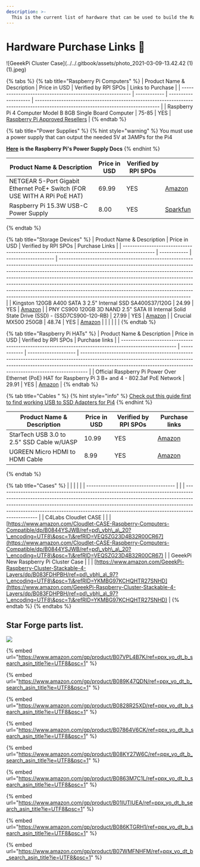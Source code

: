 ```yaml
---
description: >-
  This is the current list of hardware that can be used to build the Raspberry Pi stake pool, not including a separate laptop or PC for administration.
---
```


# Hardware Purchase Links 🏪

![GeeekPi Cluster Case](../../.gitbook/assets/photo\_2021-03-09-13.42.42 (1) (1).jpeg)

{% tabs %}
{% tab title="Raspberry Pi Computers" %}
| Product Name & Description                                | Price in USD | Verified by RPI SPOs | Links to Purchase                                                                                                                  |
| --------------------------------------------------------- | ------------ | -------------------- | ---------------------------------------------------------------------------------------------------------------------------------- |
| Raspberry Pi 4 Computer Model B 8GB Single Board Computer | 75-85        | YES                  | [Raspberry Pi Approved Resellers](https://www.raspberrypi.org/products/raspberry-pi-4-model-b/?variant=raspberry-pi-4-model-b-8gb) |
{% endtab %}

{% tab title="Power Supplies" %}
{% hint style="warning" %}
You must use a power supply that can output the needed 5V at 3AMPs for the Pi4

[**Here**](https://www.raspberrypi.org/documentation/hardware/raspberrypi/power/README.md) **is the Raspberry Pi's Power Supply Docs**
{% endhint %}

| Product Name & Description                                               | Price in USD | Verified by RPI SPOs |                                                                                                                                |
| ------------------------------------------------------------------------ | ------------ | -------------------- | ------------------------------------------------------------------------------------------------------------------------------ |
| NETGEAR 5-Port Gigabit Ethernet PoE+ Switch (FOR USE WITH A RPi PoE HAT) | 69.99        | YES                  | [Amazon](https://www.amazon.com/gp/product/B07WTXHSXC/ref=ppx\_yo\_dt\_b\_asin\_title\_o02\_s00?ie=UTF8\&psc=1) |
| Raspberry Pi 15.3W USB-C Power Supply                                    | 8.00         | YES                  | [Sparkfun](https://www.sparkfun.com/products/15448?src=raspberrypi)                                                            |
{% endtab %}

{% tab title="Storage Devices" %}
| Product Name & Description                                                                  | Price in USD | Verified by RPI SPOs | Purchase Links                                                                                                                                                                                                                                                                                                                                                                                                                                                                                                                              |
| ------------------------------------------------------------------------------------------- | ------------ | -------------------- | ------------------------------------------------------------------------------------------------------------------------------------------------------------------------------------------------------------------------------------------------------------------------------------------------------------------------------------------------------------------------------------------------------------------------------------------------------------------------------------------------------------------------------------------- |
| Kingston 120GB A400 SATA 3 2.5" Internal SSD SA400S37/120G                                  | 24.99        | YES                  | [Amazon](https://www.amazon.com/Kingston-120GB-Solid-SA400S37-120G/dp/B01N6JQS8C/ref=sxts\_sxwds-bia-wc-rsf-ajax2\_0?crid=2IZ705SDHVNO2\&cv\_ct\_cx=kingston+a400\&dchild=1\&keywords=kingston+a400\&pd\_rd\_i=B01N6JQS8C\&pd\_rd\_r=cff9c24d-82ba-4471-892a-a23276b8b1db\&pd\_rd\_w=wzQ6v\&pd\_rd\_wg=6jlaB\&pf\_rd\_p=5c711241-c674-4eef-b21c-fe6add670f33\&pf\_rd\_r=MMBZR2DHZVKB3J1QE3HY\&psc=1\&qid=1615235655\&sprefix=kingsto%2Caps%2C254\&sr=1-2-e30f047d-8e3c-4340-8179-6a77ce88d756) |
| PNY CS900 120GB 3D NAND 2.5" SATA III Internal Solid State Drive (SSD) - (SSD7CS900-120-RB) | 27.99        | YES                  | [Amazon](https://www.amazon.com/gp/product/B0722XPTL6/ref=ppx\_yo\_dt\_b\_asin\_title\_o06\_s00?ie=UTF8\&th=1)                                                                                                                                                                                                                                                                                                                                                                                                               |
| Crucial MX500 250GB                                                                         | 48.74        | YES                  | [Amazon](https://www.amazon.com/Crucial-MX500-250GB-NAND-Internal/dp/B0764WCXCV/ref=pd\_ybh\_a\_109?\_encoding=UTF8\&psc=1\&refRID=DFCXCZ7KPJPWES884N8A)                                                                                                                                                                                                                                                                                                                                                                          |
|                                                                                             |              |                      |                                                                                                                                                                                                                                                                                                                                                                                                                                                                                                                                             |
{% endtab %}

{% tab title="Raspberry Pi HATs" %}
| Product Name & Description                                                                            | Price in USD | Verified by RPI SPOs | Purchase links                                                                                                                                                                                                                                |
| ----------------------------------------------------------------------------------------------------- | ------------ | -------------------- | --------------------------------------------------------------------------------------------------------------------------------------------------------------------------------------------------------------------------------------------- |
| Official Raspberry Pi Power Over Ethernet (PoE) HAT for Raspberry Pi 3 B+ and 4 - 802.3af PoE Network | 29.91        | YES                  | [Amazon](https://www.amazon.com/poe-hat/dp/B07GR9XQJH/ref=sr\_1\_2?dchild=1\&keywords=Official+Raspberry+Pi+Power+Over+Ethernet+%28PoE%29+HAT+for+Raspberry+Pi+3+B%2B+and+802.3af+PoE+Network\&qid=1615236400\&s=electronics\&sr=1-2) |
{% endtab %}

{% tab title="Cables " %}
{% hint style="info" %}
[Check out this guide first to find working USB to SSD Adapters for Pi4](https://jamesachambers.com/raspberry-pi-4-usb-boot-config-guide-for-ssd-flash-drives/?amp=1)
{% endhint %}

| Product Name & Description                | Price in USD | Verified by RPI SPOs | Purchase links                                                                                                                                                            |
| ----------------------------------------- | ------------ | -------------------- | ------------------------------------------------------------------------------------------------------------------------------------------------------------------------- |
| StarTech USB 3.0 to 2.5" SSD Cable w/UASP | 10.99        | YES                  | [Amazon](https://www.amazon.com/StarTech-com-SATA-USB-Cable-USB3S2SAT3CB/dp/B00HJZJI84/ref=sr\_1\_15?dchild=1\&keywords=startech+usb+3.0\&qid=1617056177\&sr=8-15) |
| UGREEN Micro HDMI to HDMI Cable           | 8.99         | YES                  | [Amazon](https://www.amazon.com/gp/product/B06WWQ7KLV/ref=ppx\_yo\_dt\_b\_asin\_title\_o05\_s00?ie=UTF8\&psc=1)                                            |
{% endtab %}

{% tab title="Cases" %}
|                                       |  |  |                                                                                                                                                                                                                                                                                                                                          |
| ------------------------------------- |  |  | ---------------------------------------------------------------------------------------------------------------------------------------------------------------------------------------------------------------------------------------------------------------------------------------------------------------------------------------- |
| C4Labs Cloudlet CASE                  |  |  | [https://www.amazon.com/Cloudlet-CASE-Raspberry-Computers-Compatible/dp/B0844YSJWB/ref=pd\_ybh\_a\_20?\_encoding=UTF8\&psc=1\&refRID=VEQSZG23D4B32R00CR67](https://www.amazon.com/Cloudlet-CASE-Raspberry-Computers-Compatible/dp/B0844YSJWB/ref=pd\_ybh\_a\_20?\_encoding=UTF8\&psc=1\&refRID=VEQSZG23D4B32R00CR67) |
| GeeekPi New Raspberry Pi Cluster Case |  |  | [https://www.amazon.com/GeeekPi-Raspberry-Cluster-Stackable-4-Layers/dp/B083FDHPBH/ref=pd\_ybh\_a\_97?\_encoding=UTF8\&psc=1\&refRID=YKMBG97KCHQHTR27SNHD](https://www.amazon.com/GeeekPi-Raspberry-Cluster-Stackable-4-Layers/dp/B083FDHPBH/ref=pd\_ybh\_a\_97?\_encoding=UTF8\&psc=1\&refRID=YKMBG97KCHQHTR27SNHD) |
{% endtab %}
{% endtabs %}

## Star Forge parts list.

![](../../.gitbook/assets/photo\_2021-03-09-13.40.29.jpeg)

{% embed url="https://www.amazon.com/gp/product/B07VPL4B7K/ref=ppx_yo_dt_b_search_asin_title?ie=UTF8&psc=1" %}

{% embed url="https://www.amazon.com/gp/product/B089K47QDN/ref=ppx_yo_dt_b_search_asin_title?ie=UTF8&psc=1" %}

{% embed url="https://www.amazon.com/gp/product/B0828R25XD/ref=ppx_yo_dt_b_search_asin_title?ie=UTF8&psc=1" %}

{% embed url="https://www.amazon.com/gp/product/B07864V6CK/ref=ppx_yo_dt_b_search_asin_title?ie=UTF8&psc=1" %}

{% embed url="https://www.amazon.com/gp/product/B08KY27W6C/ref=ppx_yo_dt_b_search_asin_title?ie=UTF8&psc=1" %}

{% embed url="https://www.amazon.com/gp/product/B0863M7C1L/ref=ppx_yo_dt_b_search_asin_title?ie=UTF8&psc=1" %}

{% embed url="https://www.amazon.com/gp/product/B01IUTIUEA/ref=ppx_yo_dt_b_search_asin_title?ie=UTF8&psc=1" %}

{% embed url="https://www.amazon.com/gp/product/B086KTGRH1/ref=ppx_yo_dt_b_search_asin_title?ie=UTF8&psc=1" %}

{% embed url="https://www.amazon.com/gp/product/B07WMFNHFM/ref=ppx_yo_dt_b_search_asin_title?ie=UTF8&psc=1" %}
